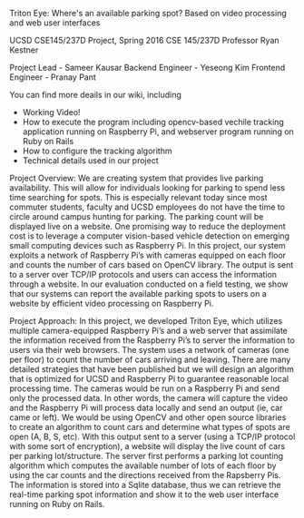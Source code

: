 Triton Eye: Where's an available parking spot?
Based on video processing and web user interfaces

UCSD CSE145/237D Project, Spring 2016
CSE 145/237D Professor Ryan Kestner

Project Lead  - Sameer Kausar
Backend Engineer - Yeseong Kim
Frontend Engineer - Pranay Pant

You can find more deails in our wiki, including
* Working Video!
* How to execute the program including opencv-based vechile tracking application running on Raspberry Pi, and webserver program running on Ruby on Rails
* How to configure the tracking algorithm
* Technical details used in our project

Project Overview:
We are creating system that provides live parking availability. This will allow for individuals looking for parking to spend less time searching for spots. This is especially relevant today since most commuter students, faculty and UCSD employees do not have the time to circle around campus hunting for parking. The parking count will be displayed live on a website. One promising way to reduce the deployment cost is to leverage a computer vision-based vehicle detection on emerging small computing devices such as Raspberry Pi. In this project, our system exploits a network of Raspberry Pi’s with cameras equipped on each floor and counts the number of cars based on OpenCV library. The output is sent to a server over TCP/IP protocols and users can access the information through a website. In our evaluation conducted on a field testing, we show that our systems can report the available parking spots to users on a website by efficient video processing on Raspberry Pi.

Project Approach:
In this project, we developed Triton Eye, which utilizes multiple camera-equipped Raspberry Pi’s and a web server that assimilate the information received from the Raspberry Pi’s to server the information to users via their web browsers. The system uses a network of cameras (one per floor) to count the number of cars arriving and leaving. There are many detailed strategies that have been published but we will design an algorithm that is optimized for UCSD and Raspberry Pi to guarantee reasonable local processing time. The cameras would be run on a Raspberry Pi and send only the processed data. In other words, the camera will capture the video and the Raspberry Pi will process data locally and send an output (ie, car came or left). We would be using OpenCV and other open source libraries to create an algorithm to count cars and determine what types of spots are open (A, B, S, etc). With this output sent to a server (using a TCP/IP protocol with some sort of encryption), a website will display the live count of cars per parking lot/structure. The server first performs a parking lot counting algorithm which computes the available number of lots of each floor by using the car counts and the directions received from the Rapsberry Pis. The information is stored into a Sqlite database, thus we can retrieve the real-time parking spot information and show it to the web user interface running on Ruby on Rails.
